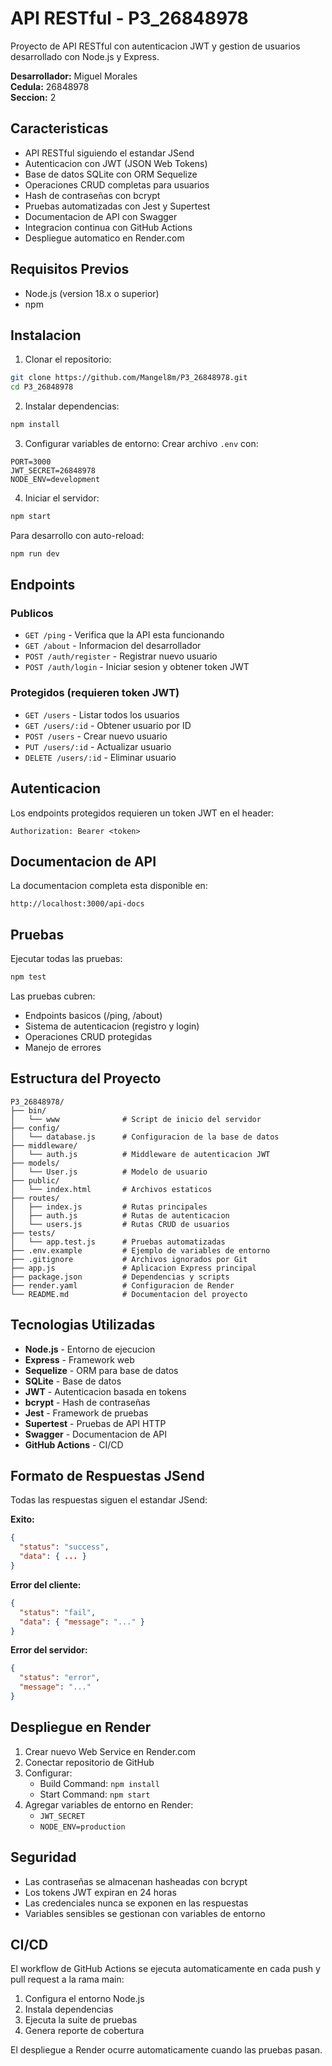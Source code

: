 # API RESTful - P3_26848978

Proyecto de API RESTful con autenticacion JWT y gestion de usuarios desarrollado con Node.js y Express.

**Desarrollador:** Miguel Morales  
**Cedula:** 26848978  
**Seccion:** 2

## Caracteristicas

- API RESTful siguiendo el estandar JSend
- Autenticacion con JWT (JSON Web Tokens)
- Base de datos SQLite con ORM Sequelize
- Operaciones CRUD completas para usuarios
- Hash de contraseñas con bcrypt
- Pruebas automatizadas con Jest y Supertest
- Documentacion de API con Swagger
- Integracion continua con GitHub Actions
- Despliegue automatico en Render.com

## Requisitos Previos

- Node.js (version 18.x o superior)
- npm

## Instalacion

1. Clonar el repositorio:
```bash
git clone https://github.com/Mangel8m/P3_26848978.git
cd P3_26848978
```

2. Instalar dependencias:
```bash
npm install
```

3. Configurar variables de entorno:
Crear archivo `.env` con:
```
PORT=3000
JWT_SECRET=26848978
NODE_ENV=development
```

4. Iniciar el servidor:
```bash
npm start
```

Para desarrollo con auto-reload:
```bash
npm run dev
```

## Endpoints

### Publicos

- `GET /ping` - Verifica que la API esta funcionando
- `GET /about` - Informacion del desarrollador
- `POST /auth/register` - Registrar nuevo usuario
- `POST /auth/login` - Iniciar sesion y obtener token JWT

### Protegidos (requieren token JWT)

- `GET /users` - Listar todos los usuarios
- `GET /users/:id` - Obtener usuario por ID
- `POST /users` - Crear nuevo usuario
- `PUT /users/:id` - Actualizar usuario
- `DELETE /users/:id` - Eliminar usuario

## Autenticacion

Los endpoints protegidos requieren un token JWT en el header:
```
Authorization: Bearer <token>
```

## Documentacion de API

La documentacion completa esta disponible en:
```
http://localhost:3000/api-docs
```

## Pruebas

Ejecutar todas las pruebas:
```bash
npm test
```

Las pruebas cubren:
- Endpoints basicos (/ping, /about)
- Sistema de autenticacion (registro y login)
- Operaciones CRUD protegidas
- Manejo de errores

## Estructura del Proyecto

```
P3_26848978/
├── bin/
│   └── www              # Script de inicio del servidor
├── config/
│   └── database.js      # Configuracion de la base de datos
├── middleware/
│   └── auth.js          # Middleware de autenticacion JWT
├── models/
│   └── User.js          # Modelo de usuario
├── public/
│   └── index.html       # Archivos estaticos
├── routes/
│   ├── index.js         # Rutas principales
│   ├── auth.js          # Rutas de autenticacion
│   └── users.js         # Rutas CRUD de usuarios
├── tests/
│   └── app.test.js      # Pruebas automatizadas
├── .env.example         # Ejemplo de variables de entorno
├── .gitignore           # Archivos ignorados por Git
├── app.js               # Aplicacion Express principal
├── package.json         # Dependencias y scripts
├── render.yaml          # Configuracion de Render
└── README.md            # Documentacion del proyecto
```

## Tecnologias Utilizadas

- **Node.js** - Entorno de ejecucion
- **Express** - Framework web
- **Sequelize** - ORM para base de datos
- **SQLite** - Base de datos
- **JWT** - Autenticacion basada en tokens
- **bcrypt** - Hash de contraseñas
- **Jest** - Framework de pruebas
- **Supertest** - Pruebas de API HTTP
- **Swagger** - Documentacion de API
- **GitHub Actions** - CI/CD

## Formato de Respuestas JSend

Todas las respuestas siguen el estandar JSend:

**Exito:**
```json
{
  "status": "success",
  "data": { ... }
}
```

**Error del cliente:**
```json
{
  "status": "fail",
  "data": { "message": "..." }
}
```

**Error del servidor:**
```json
{
  "status": "error",
  "message": "..."
}
```

## Despliegue en Render

1. Crear nuevo Web Service en Render.com
2. Conectar repositorio de GitHub
3. Configurar:
   - Build Command: `npm install`
   - Start Command: `npm start`
4. Agregar variables de entorno en Render:
   - `JWT_SECRET`
   - `NODE_ENV=production`

## Seguridad

- Las contraseñas se almacenan hasheadas con bcrypt
- Los tokens JWT expiran en 24 horas
- Las credenciales nunca se exponen en las respuestas
- Variables sensibles se gestionan con variables de entorno

## CI/CD

El workflow de GitHub Actions se ejecuta automaticamente en cada push y pull request a la rama main:

1. Configura el entorno Node.js
2. Instala dependencias
3. Ejecuta la suite de pruebas
4. Genera reporte de cobertura

El despliegue a Render ocurre automaticamente cuando las pruebas pasan.
